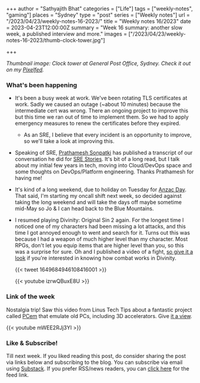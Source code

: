 +++
author = "Sathyajith Bhat"
categories = ["Life"]
tags = ["weekly-notes",  "gaming"]
places = "Sydney"
type = "post"
series = ["Weekly notes"]
url = "/2023/04/23/weekly-notes-16-2023/"
title = "Weekly notes 16/2023"
date = 2023-04-23T12:00:00Z
summary = "Week 16 summary: another slow week, a published interview and more."
images = ["/2023/04/23/weekly-notes-16-2023/thumb-clock-tower.jpg"]

+++

_Thumbnail image: Clock tower at General Post Office, Sydney. Check it out on my [Pixelfed](https://pxl.mx/p/sathyabhat/554252499913048119)._

### What's been happening

* It's been a busy week at work. We've been rotating TLS certificates at work. Sadly we caused an outage (~about 10 minutes) because the intermediate cert was wrong. There an ongoing project to improve this but this time we ran out of time to implement them. So we had to apply emergency measures to renew the certificates before they expired. 
    * As an SRE, I believe that every incident is an opportunity to improve, so we'll take a look at improving this.
* Speaking of SRE, [Prathamesh Sonpatki](https://twitter.com/prathamesh2_) has published a transcript of our conversation he did for [SRE Stories](https://www.srestories.dev/p/sre-story-with-sathya-bhat). It's bit of a long read, but I talk about my initial few years in tech, moving into Cloud/DevOps space and some thoughts on DevOps/Platform engineering. Thanks Prathamesh for having me!
* It's kind of a long weekend, due to holiday on Tuesday for [Anzac Day](https://en.wikipedia.org/wiki/Anzac_Day). That said, I'm starting my oncall shift next week, so decided against taking the long weekend and will take the days off maybe sometime mid-May so Jo & I can head back to the Blue Mountains.
* I resumed playing Divinity: Original Sin 2 again. For the longest time I noticed one of my characters had been missing a lot attacks, and this time I got annoyed enough to went and search for it. Turns out this was because I had a weapon of much higher level than my character. Most RPGs, don't let you equip items that are higher level than you, so this was a surprise for sure. Oh and I published a video of a fight, [so give it a look](https://www.youtube.com/watch?v=izrwQBuxE8U) if you're interested in knowing how combat works in Divinity. 

    {{< tweet 1649684946108416001 >}}

    {{< youtube izrwQBuxE8U >}}


### Link of the week

Nostalgia trip! Saw this video from Linus Tech Tips about a fantastic project called [PCem](https://pcem-emulator.co.uk/) that emulate old PCs, including 3D accelerators. Give [it a view](https://www.youtube.com/watch?v=mWEE2RJj3YI).

{{< youtube mWEE2RJj3YI >}}

### Like & Subscribe!

Till next week. If you liked reading this post, do consider sharing the post via links below and subscribing to the blog. You can subscribe via email using [Substack](https://sathyabhat.substack.com/). If you prefer RSS/news readers, you can [click here](https://sathyabh.at/index.xml) for the feed link.